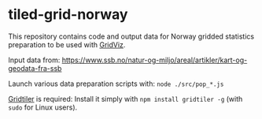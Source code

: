 # tiled-grid-norway

This repository contains code and output data for Norway gridded statistics preparation to be used with [GridViz](https://github.com/eurostat/gridviz/).

Input data from: https://www.ssb.no/natur-og-miljo/areal/artikler/kart-og-geodata-fra-ssb

Launch various data preparation scripts with: `node ./src/pop_*.js`

[Gridtiler](https://github.com/eurostat/gridtiler) is required: Install it simply with `npm install gridtiler -g` (with `sudo` for Linux users).
